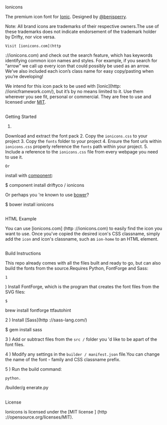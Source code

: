 #
Ionicons


The
premium
icon
font
for [Ionic](http://ionicframework.com/). Designed by [@benjsperry](https://twitter.com/benjsperry).

Note: All
brand
icons
are
trademarks
of
their
respective
owners.The
use
of
these
trademarks
does
not
indicate
endorsement
of
the
trademark
holder
by
Drifty, nor
vice
versa.

    Visit [ionicons.com](http
://ionicons.com) and  check out the search feature, which has keywords identifying common icon names and styles. For example, if you search for “arrow” we call up every icon that could possibly be used as an arrow. We’ve also included each icon’s class name for easy copy/pasting when you’re developing!

We
intend
for this icon
pack
to
be
used
with [Ionic](http:
//ionicframework.com/), but it’s by no means limited to it. Use them wherever you see fit, personal or commercial. They are free to use and licensed under [MIT](http://opensource.org/licenses/MIT).


##
Getting
Started

1.
Download
and
extract
the
font
pack
2.
Copy
the
`
ionicons.css
`
to
your
project
3.
Copy
the
`
fonts
`
folder
to
your
project
4.
Ensure
the
font
urls
within
`
ionicons.css
`
properly
reference
the
`
fonts
`
path
within
your
project.
5.
Include
a
reference
to
the
`
ionicons.css
`
file
from
every
webpage
you
need
to
use
it.

    Or
install
with [component](https://github.com/component/component):

$
component
install
driftyco / ionicons

Or
perhaps
you
're known to use [bower](http://bower.io/)?

$
bower
install
ionicons


##
HTML
Example

You
can
use
[ionicons.com]
(http
://ionicons.com) to easily find the icon you want to use. Once you've copied the desired icon's CSS classname, simply add the `icon` and icon's classname, such as `ion-home` to an HTML element.

<i class="icon ion-home"></i>


##
Build
Instructions

This
repo
already
comes
with all the
files
built
and
ready
to
go, but
can
also
build
the
fonts
from
the
source.Requires
Python, FontForge
and
Sass:

    1
)
Install
FontForge, which is the
program
that
creates
the
font
files
from
the
SVG
files:

    $
brew
install
fontforge
ttfautohint

2
)
Install [Sass](http
://sass-lang.com/)

$
gem
install
sass

3
)
Add
or
subtract
files
from
the
`
src /
`
folder
you
'd like to be apart of the font files.

4
)
Modify
any
settings in the
`
builder / manifest.json
`
file.You
can
change
the
name
of
the
font - family
and
CSS
classname
prefix.

5
)
Run
the
build
command:

    python.
/builder/g
enerate.py


##
License

Ionicons is licensed
under
the [MIT
license
]
(http
://opensource.org/licenses/MIT).
